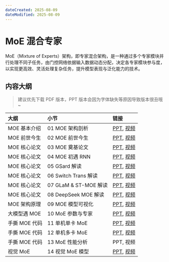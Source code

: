 ```yaml
---
dateCreated: 2025-08-09
dateModified: 2025-08-09
---
```

# MoE 混合专家

[](https://github.com/Infrasys-AI/AIInfra/blob/main/06AlgoData/02MoE/README.md#moe-混合专家)

MoE（Mixture of Experts）架构，即专家混合架构，是一种通过多个专家模块并行处理不同子任务，由门控网络依据输入数据动态分配，决定各专家模块参与度，以实现更高效、灵活处理复杂任务，提升模型表现与泛化能力的技术。

## 内容大纲

[](https://github.com/Infrasys-AI/AIInfra/blob/main/06AlgoData/02MoE/README.md#内容大纲)

> 建议优先下载 PDF 版本，PPT 版本会因为字体缺失等原因导致版本很丑哦~

| 大纲        | 小节                  | 链接                                                                                                                                                |
| :-------- | :------------------ | :------------------------------------------------------------------------------------------------------------------------------------------------ |
| MOE 基本介绍  | 01 MOE 架构剖析         | [PPT](https://github.com/Infrasys-AI/AIInfra/blob/main/06AlgoData/02MoE/01MOEIntroducion.pdf), [视频](https://www.bilibili.com/video/BV17PNtekE3Y/) |
| MOE 前世今生  | 02 MOE 前世今生         | [PPT](https://github.com/Infrasys-AI/AIInfra/blob/main/06AlgoData/02MoE/02MOEHistory.pdf), [视频](https://www.bilibili.com/video/BV1y7wZeeE96/)     |
| MOE 核心论文  | 03 MOE 奠基论文         | [PPT](https://github.com/Infrasys-AI/AIInfra/blob/main/06AlgoData/02MoE/03MOECreate.pdf), [视频](https://www.bilibili.com/video/BV1MiAYeuETj/)      |
| MOE 核心论文  | 04 MOE 初遇 RNN       | [PPT](https://github.com/Infrasys-AI/AIInfra/blob/main/06AlgoData/02MoE/04MOERNN.pdf), [视频](https://www.bilibili.com/video/BV1RYAjeKE3o/)         |
| MOE 核心论文  | 05 GSard 解读         | [PPT](https://github.com/Infrasys-AI/AIInfra/blob/main/06AlgoData/02MoE/05MOEGshard.pdf), [视频](https://www.bilibili.com/video/BV1r8ApeaEyW/)      |
| MOE 核心论文  | 06 Switch Trans 解读  | [PPT](https://github.com/Infrasys-AI/AIInfra/blob/main/06AlgoData/02MoE/06MOESwitch.pdf), [视频](https://www.bilibili.com/video/BV1UsPceJEEQ/)      |
| MOE 核心论文  | 07 GLaM & ST-MOE 解读 | [PPT](https://github.com/Infrasys-AI/AIInfra/blob/main/06AlgoData/02MoE/07MOEGLaM_STMOE.pdf), [视频](https://www.bilibili.com/video/BV1L59qYqEVw/)  |
| MOE 核心论文  | 08 DeepSeek MOE 解读  | [PPT](https://github.com/Infrasys-AI/AIInfra/blob/main/06AlgoData/02MoE/08DeepSeekMoE.pdf), [视频](https://www.bilibili.com/video/BV1tE9HYUEdz/)    |
| MOE 架构原理  | 09 MOE 模型可视化        | [PPT](https://github.com/Infrasys-AI/AIInfra/blob/main/06AlgoData/02MoE/09MoECore.pdf), [视频](https://www.bilibili.com/video/BV1Gj9ZYdE4N/)        |
| 大模型遇 MOE  | 10 MoE 参数与专家        | [PPT](https://github.com/Infrasys-AI/AIInfra/blob/main/06AlgoData/02MoE/10MOELLM.pdf), [视频](https://www.bilibili.com/video/BV1UERNYqEwU/)         |
| 手撕 MOE 代码 | 11 单机单卡 MoE         | [PPT](https://github.com/Infrasys-AI/AIInfra/blob/main/06AlgoData/02MoE/11MOECode.pdf), [视频](https://www.bilibili.com/video/BV1UTRYYUE5o)         |
| 手撕 MOE 代码 | 12 单机多卡 MoE         | [PPT](https://github.com/Infrasys-AI/AIInfra/blob/main/06AlgoData/02MoE/11MOECode.pdf), [视频](https://www.bilibili.com/video/BV1JaR5YSEMN)         |
| 手撕 MOE 代码 | 13 MoE 性能分析         | PPT, 视频                                                                                                                                           |
| 视觉 MoE    | 14 视觉 MoE 模型        | [PPT](https://github.com/Infrasys-AI/AIInfra/blob/main/06AlgoData/02MoE/12MOEFuture.pdf), [视频](https://www.bilibili.com/video/BV1JNQVYBEq7)       |
